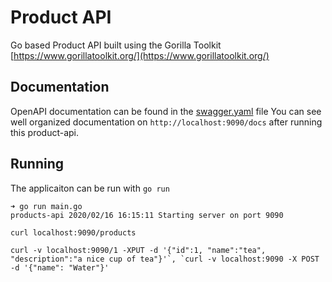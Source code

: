 # Product API

Go based Product API built using the Gorilla Toolkit [https://www.gorillatoolkit.org/](https://www.gorillatoolkit.org/)


## Documentation

OpenAPI documentation can be found in the [swagger.yaml](./swagger.yaml) file
You can see well organized documentation on `http://localhost:9090/docs` after running this product-api.

## Running

The applicaiton can be run with `go run`

```
➜ go run main.go
products-api 2020/02/16 16:15:11 Starting server on port 9090

curl localhost:9090/products

curl -v localhost:9090/1 -XPUT -d '{"id":1, "name":"tea", "description":"a nice cup of tea"}'`, `curl -v localhost:9090 -X POST -d '{"name": "Water"}'

```
